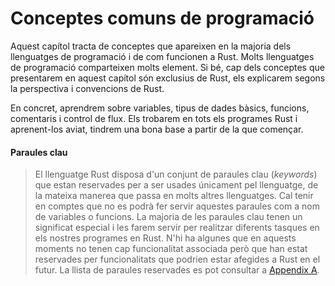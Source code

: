 # Conceptes comuns de programació

Aquest capítol tracta de conceptes que apareixen en la majoria dels llenguatges
de programació i de com funcionen a Rust. Molts llenguatges de programació
comparteixen molts element. Si bé, cap dels conceptes que presentarem en aquest
capítol són exclusius de Rust, els explicarem segons la perspectiva i
convencions de Rust.

En concret, aprendrem sobre variables, tipus de dades bàsics, funcions,
comentaris i control de flux. Els trobarem en tots els programes Rust i
aprenent-los aviat, tindrem una bona base a partir de la que començar.

#### Paraules clau

> El llenguatge Rust disposa d'un conjunt de paraules clau (*keywords*) que
> estan reservades per a ser usades únicament pel llenguatge, de la mateixa
> manerea que passa en molts altres llenguatges. Cal tenir en comptes que no es
> podrà fer servir aquestes paraules com a nom de variables o funcions. La
> majoria de les paraules clau tenen un significat especial i les farem servir
> per realitzar diferents tasques en els nostres programes en Rust. N'hi ha
> algunes que en aquests moments no tenen cap funcionalitat associada però que
> han estat reservades per funcionalitats que podrien estar afegides a Rust en
> el futur. La llista de paraules reservades es pot consultar a [Appendix
> A][appendix_a]<!-- ignore -->.

[appendix_a]: appendix-01-keywords.md

